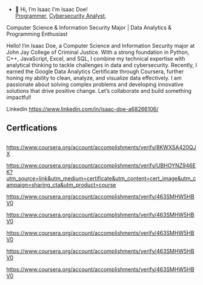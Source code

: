 - 👋 Hi, I’m Isaac
I'm Isaac Doe! <br/><a href="(https://github.com/BlackID91/Black-D91)">Programmer</a>, <a href="https://https://www.linkedin.com/in/isaac-doe-a68266106/">Cybersecurity Analyst</a>, 

  
Computer Science & Information Security Major | Data Analytics & Programming Enthusiast

Hello! I’m Isaac Doe, a Computer Science and Information Security major at John Jay College of Criminal Justice. With a strong foundation in Python, C++, JavaScript, Excel, and SQL, I combine my technical expertise with analytical thinking to tackle challenges in data and cybersecurity. Recently, I earned the Google Data Analytics Certificate through Coursera, further honing my ability to clean, analyze, and visualize data effectively. I am passionate about solving complex problems and developing innovative solutions that drive positive change. Let’s collaborate and build something impactful!

Linkedin
https://www.linkedin.com/in/isaac-doe-a68266106/

<h2>Certfications <h2></h2>

https://www.coursera.org/account/accomplishments/verify/8KWXSA420QJX

https://www.coursera.org/account/accomplishments/verify/UBHOYNZ946EK?utm_source=link&utm_medium=certificate&utm_content=cert_image&utm_campaign=sharing_cta&utm_product=course

https://www.coursera.org/account/accomplishments/verify/463SMHW5HBV0

https://www.coursera.org/account/accomplishments/verify/463SMHW5HBV0

https://www.coursera.org/account/accomplishments/verify/463SMHW5HBV0

https://www.coursera.org/account/accomplishments/verify/463SMHW5HBV0

https://www.coursera.org/account/accomplishments/verify/463SMHW5HBV0


<!---
BlackID91/BlackID91 is a ✨ special ✨ repository because its `README.md` (this file) appears on your GitHub profile.
You can click the Preview link to take a look at your changes.
--->
